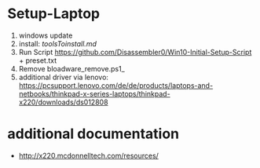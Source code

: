 # Setup-Laptop
1. windows update
2. install: _toolsToinstall.md_
3. Run Script https://github.com/Disassembler0/Win10-Initial-Setup-Script + preset.txt
4. Remove bloadware_remove.ps1_
5. additional driver via lenovo: https://pcsupport.lenovo.com/de/de/products/laptops-and-netbooks/thinkpad-x-series-laptops/thinkpad-x220/downloads/ds012808


# additional documentation
- http://x220.mcdonnelltech.com/resources/